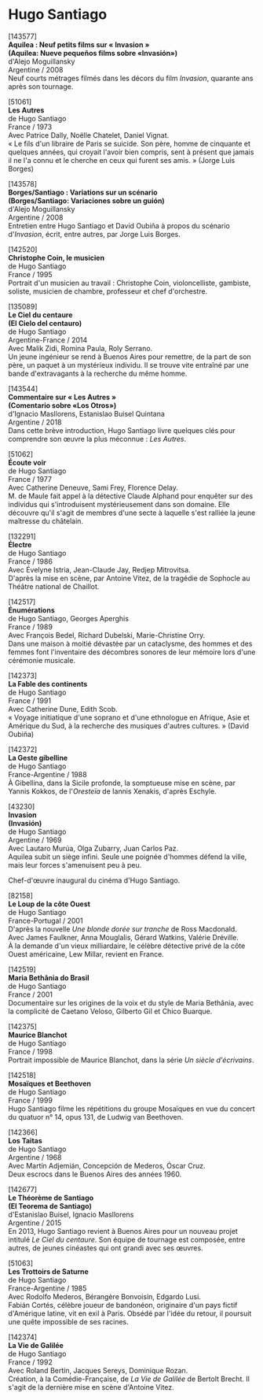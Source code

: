 # Hugo Santiago

[143577]  
**Aquilea : Neuf petits films sur « Invasion »**  
**(Aquilea: Nueve pequeños films sobre «Invasión»)**  
d'Alejo Moguillansky  
Argentine / 2008  
Neuf courts métrages filmés dans les décors du film _Invasion_, quarante ans après son tournage.

[51061]  
**Les Autres**  
de Hugo Santiago  
France / 1973  
Avec Patrice Dally, Noëlle Chatelet, Daniel Vignat.  
« Le fils d'un libraire de Paris se suicide. Son père, homme de cinquante et quelques années, qui croyait l'avoir bien compris, sent à présent que jamais il ne l'a connu et le cherche en ceux qui furent ses amis. » (Jorge Luis Borges)

[143578]  
**Borges/Santiago : Variations sur un scénario**  
**(Borges/Santiago: Variaciones sobre un guión)**  
d'Alejo Moguillansky  
Argentine / 2008  
Entretien entre Hugo Santiago et David Oubiña à propos du scénario d'_Invasion_, écrit, entre autres, par Jorge Luis Borges.

[142520]  
**Christophe Coin, le musicien**  
de Hugo Santiago  
France / 1995  
Portrait d'un musicien au travail : Christophe Coin, violoncelliste, gambiste, soliste, musicien de chambre, professeur et chef d'orchestre.

[135089]  
**Le Ciel du centaure**  
**(El Cielo del centauro)**  
de Hugo Santiago  
Argentine-France / 2014  
Avec Malik Zidi, Romina Paula, Roly Serrano.  
Un jeune ingénieur se rend à Buenos Aires pour remettre, de la part de son père, un paquet à un mystérieux individu. Il se trouve vite entraîné par une bande d'extravagants à la recherche du même homme.

[143544]  
**Commentaire sur « Les Autres »**  
**(Comentario sobre «Los Otros»)**  
d'Ignacio Masllorens, Estanislao Buisel Quintana  
Argentine / 2018  
Dans cette brève introduction, Hugo Santiago livre quelques clés pour comprendre son œuvre la plus méconnue : _Les Autres_.

[51062]  
**Écoute voir**  
de Hugo Santiago  
France / 1977  
Avec Catherine Deneuve, Sami Frey, Florence Delay.  
M. de Maule fait appel à la détective Claude Alphand pour enquêter sur des individus qui s'introduisent mystérieusement dans son domaine. Elle découvre qu'il s'agit de membres d'une secte à laquelle s'est ralliée la jeune maîtresse du châtelain.

[132291]  
**Électre**  
de Hugo Santiago  
France / 1986  
Avec Évelyne Istria, Jean-Claude Jay, Redjep Mitrovitsa.  
D'après la mise en scène, par Antoine Vitez, de la tragédie de Sophocle au Théâtre national de Chaillot.

[142517]  
**Énumérations**  
de Hugo Santiago, Georges Aperghis  
France / 1989  
Avec François Bedel, Richard Dubelski, Marie-Christine Orry.  
Dans une maison à moitié dévastée par un cataclysme, des hommes et des femmes font l'inventaire des décombres sonores de leur mémoire lors d'une cérémonie musicale.

[142373]  
**La Fable des continents**  
de Hugo Santiago  
France / 1991  
Avec Catherine Dune, Edith Scob.  
« Voyage initiatique d'une soprano et d'une ethnologue en Afrique, Asie et Amérique du Sud, à la recherche des musiques d'autres cultures. » (David Oubiña)

[142372]  
**La Geste gibelline**  
de Hugo Santiago  
France-Argentine / 1988  
À Gibellina, dans la Sicile profonde, la somptueuse mise en scène, par Yannis Kokkos, de l'_Oresteïa_ de Iannis Xenakis, d'après Eschyle.

[43230]  
**Invasion**  
**(Invasión)**  
de Hugo Santiago  
Argentine / 1969  
Avec Lautaro Murúa, Olga Zubarry, Juan Carlos Paz.  
Aquilea subit un siège infini. Seule une poignée d'hommes défend la ville, mais leur forces s'amenuisent peu à peu.

Chef-d'œuvre inaugural du cinéma d'Hugo Santiago.

[82158]  
**Le Loup de la côte Ouest**  
de Hugo Santiago  
France-Portugal / 2001  
D'après la nouvelle _Une blonde dorée sur tranche_ de Ross Macdonald.  
Avec James Faulkner, Anna Mouglalis, Gérard Watkins, Valérie Dréville.  
À la demande d'un vieux milliardaire, le célèbre détective privé de la côte Ouest américaine, Lew Millar, revient en France.

[142519]  
**Maria Bethânia do Brasil**  
de Hugo Santiago  
France / 2001  
Documentaire sur les origines de la voix et du style de Maria Bethânia, avec la complicité de Caetano Veloso, Gilberto Gil et Chico Buarque.

[142375]  
**Maurice Blanchot**  
de Hugo Santiago  
France / 1998  
Portrait impossible de Maurice Blanchot, dans la série _Un siècle d'écrivains_.

[142518]  
**Mosaïques et Beethoven**  
de Hugo Santiago  
France / 1999  
Hugo Santiago filme les répétitions du groupe Mosaïques en vue du concert du quatuor n° 14, opus 131, de Ludwig van Beethoven.

[142366]  
**Los Taitas**  
de Hugo Santiago  
Argentine / 1968  
Avec Martín Adjemián, Concepción de Mederos, Óscar Cruz.  
Deux escrocs dans le Buenos Aires des années 1960.

[142677]  
**Le Théorème de Santiago**  
**(El Teorema de Santiago)**  
d'Estanislao Buisel, Ignacio Masllorens  
Argentine / 2015  
En 2013, Hugo Santiago revient à Buenos Aires pour un nouveau projet intitulé _Le Ciel du centaure_. Son équipe de tournage est composée, entre autres, de jeunes cinéastes qui ont grandi avec ses œuvres.

[51063]  
**Les Trottoirs de Saturne**  
de Hugo Santiago  
France-Argentine / 1985  
Avec Rodolfo Mederos, Bérangère Bonvoisin, Edgardo Lusi.  
Fabián Cortés, célèbre joueur de bandonéon, originaire d'un pays fictif d'Amérique latine, vit en exil à Paris. Obsédé par l'idée du retour, il poursuit une quête impossible de ses racines.

[142374]  
**La Vie de Galilée**  
de Hugo Santiago  
France / 1992  
Avec Roland Bertin, Jacques Sereys, Dominique Rozan.  
Création, à la Comédie-Française, de _La Vie de Galilée_ de Bertolt Brecht. Il s'agit de la dernière mise en scène d'Antoine Vitez.

